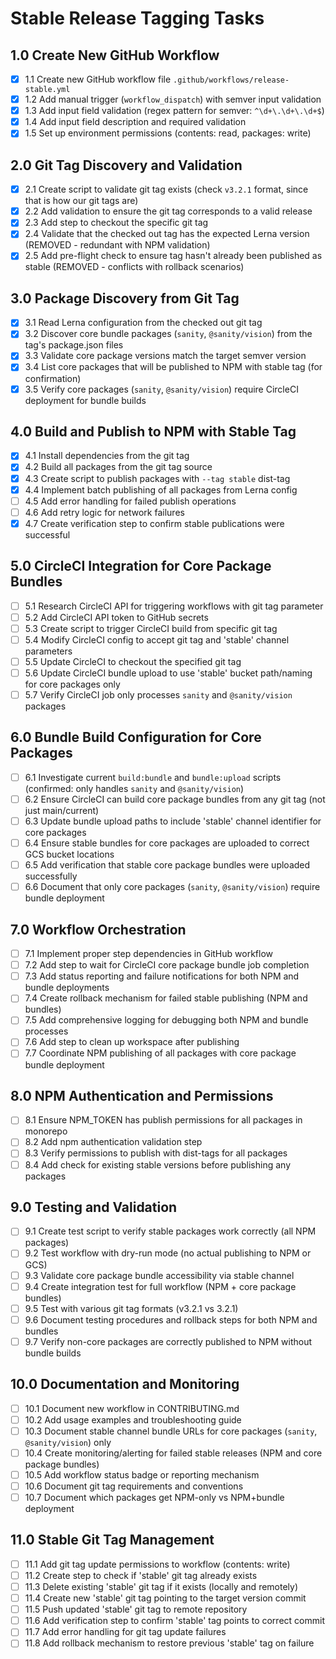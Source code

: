 # Stable Release Tagging Tasks

## 1.0 Create New GitHub Workflow

- [x] 1.1 Create new GitHub workflow file `.github/workflows/release-stable.yml`
- [x] 1.2 Add manual trigger (`workflow_dispatch`) with semver input validation
- [x] 1.3 Add input field validation (regex pattern for semver: `^\d+\.\d+\.\d+$`)
- [x] 1.4 Add input field description and required validation
- [x] 1.5 Set up environment permissions (contents: read, packages: write)

## 2.0 Git Tag Discovery and Validation

- [x] 2.1 Create script to validate git tag exists (check `v3.2.1` format, since that is how our git tags are)
- [x] 2.2 Add validation to ensure the git tag corresponds to a valid release
- [x] 2.3 Add step to checkout the specific git tag
- [x] 2.4 Validate that the checked out tag has the expected Lerna version (REMOVED - redundant with NPM validation)
- [x] 2.5 Add pre-flight check to ensure tag hasn't already been published as stable (REMOVED - conflicts with rollback scenarios)

## 3.0 Package Discovery from Git Tag

- [x] 3.1 Read Lerna configuration from the checked out git tag
- [x] 3.2 Discover core bundle packages (`sanity`, `@sanity/vision`) from the tag's package.json files
- [x] 3.3 Validate core package versions match the target semver version
- [x] 3.4 List core packages that will be published to NPM with stable tag (for confirmation)
- [x] 3.5 Verify core packages (`sanity`, `@sanity/vision`) require CircleCI deployment for bundle builds

## 4.0 Build and Publish to NPM with Stable Tag

- [x] 4.1 Install dependencies from the git tag
- [x] 4.2 Build all packages from the git tag source
- [x] 4.3 Create script to publish packages with `--tag stable` dist-tag
- [x] 4.4 Implement batch publishing of all packages from Lerna config
- [ ] 4.5 Add error handling for failed publish operations
- [ ] 4.6 Add retry logic for network failures
- [x] 4.7 Create verification step to confirm stable publications were successful

## 5.0 CircleCI Integration for Core Package Bundles

- [ ] 5.1 Research CircleCI API for triggering workflows with git tag parameter
- [ ] 5.2 Add CircleCI API token to GitHub secrets
- [ ] 5.3 Create script to trigger CircleCI build from specific git tag
- [ ] 5.4 Modify CircleCI config to accept git tag and 'stable' channel parameters
- [ ] 5.5 Update CircleCI to checkout the specified git tag
- [ ] 5.6 Update CircleCI bundle upload to use 'stable' bucket path/naming for core packages only
- [ ] 5.7 Verify CircleCI job only processes `sanity` and `@sanity/vision` packages

## 6.0 Bundle Build Configuration for Core Packages

- [ ] 6.1 Investigate current `build:bundle` and `bundle:upload` scripts (confirmed: only handles `sanity` and `@sanity/vision`)
- [ ] 6.2 Ensure CircleCI can build core package bundles from any git tag (not just main/current)
- [ ] 6.3 Update bundle upload paths to include 'stable' channel identifier for core packages
- [ ] 6.4 Ensure stable bundles for core packages are uploaded to correct GCS bucket locations
- [ ] 6.5 Add verification that stable core package bundles were uploaded successfully
- [ ] 6.6 Document that only core packages (`sanity`, `@sanity/vision`) require bundle deployment

## 7.0 Workflow Orchestration

- [ ] 7.1 Implement proper step dependencies in GitHub workflow
- [ ] 7.2 Add step to wait for CircleCI core package bundle job completion
- [ ] 7.3 Add status reporting and failure notifications for both NPM and bundle deployments
- [ ] 7.4 Create rollback mechanism for failed stable publishing (NPM and bundles)
- [ ] 7.5 Add comprehensive logging for debugging both NPM and bundle processes
- [ ] 7.6 Add step to clean up workspace after publishing
- [ ] 7.7 Coordinate NPM publishing of all packages with core package bundle deployment

## 8.0 NPM Authentication and Permissions

- [ ] 8.1 Ensure NPM_TOKEN has publish permissions for all packages in monorepo
- [ ] 8.2 Add npm authentication validation step
- [ ] 8.3 Verify permissions to publish with dist-tags for all packages
- [ ] 8.4 Add check for existing stable versions before publishing any packages

## 9.0 Testing and Validation

- [ ] 9.1 Create test script to verify stable packages work correctly (all NPM packages)
- [ ] 9.2 Test workflow with dry-run mode (no actual publishing to NPM or GCS)
- [ ] 9.3 Validate core package bundle accessibility via stable channel
- [ ] 9.4 Create integration test for full workflow (NPM + core package bundles)
- [ ] 9.5 Test with various git tag formats (v3.2.1 vs 3.2.1)
- [ ] 9.6 Document testing procedures and rollback steps for both NPM and bundles
- [ ] 9.7 Verify non-core packages are correctly published to NPM without bundle builds

## 10.0 Documentation and Monitoring

- [ ] 10.1 Document new workflow in CONTRIBUTING.md
- [ ] 10.2 Add usage examples and troubleshooting guide
- [ ] 10.3 Document stable channel bundle URLs for core packages (`sanity`, `@sanity/vision`) only
- [ ] 10.4 Create monitoring/alerting for failed stable releases (NPM and core package bundles)
- [ ] 10.5 Add workflow status badge or reporting mechanism
- [ ] 10.6 Document git tag requirements and conventions
- [ ] 10.7 Document which packages get NPM-only vs NPM+bundle deployment

## 11.0 Stable Git Tag Management

- [ ] 11.1 Add git tag update permissions to workflow (contents: write)
- [ ] 11.2 Create step to check if 'stable' git tag already exists
- [ ] 11.3 Delete existing 'stable' git tag if it exists (locally and remotely)
- [ ] 11.4 Create new 'stable' git tag pointing to the target version commit
- [ ] 11.5 Push updated 'stable' git tag to remote repository
- [ ] 11.6 Add verification step to confirm 'stable' tag points to correct commit
- [ ] 11.7 Add error handling for git tag update failures
- [ ] 11.8 Add rollback mechanism to restore previous 'stable' tag on failure
